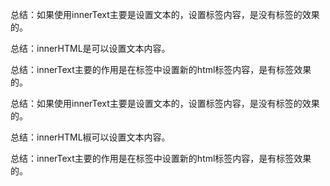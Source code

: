 总结：如果使用innerText主要是设置文本的，设置标签内容，是没有标签的效果的。

总结：innerHTML是可以设置文本内容。

总结：innerText主要的作用是在标签中设置新的html标签内容，是有标签效果的。

总结：如果使用innerText主要是设置文本的，设置标签内容，是没有标签的效果的。

总结：innerHTML椒可以设置文本内容。

总结：innerText主要的作用是在标签中设置新的html标签内容，是有标签效果的。